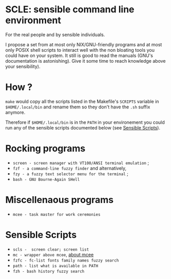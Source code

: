 # SCLE: sensible command line environment

For the real people and by sensible individuals.

I propose a set from at most only NIX/GNU-friendly programs and at most only
POSIX shell scripts to interact well with the non bloating tools you could have
on your system.   It still is good to read the manuals (GNU's documentation is
astonishing).  Give it some time to reach knowledge above your sensibility).

# How ?

`make` would copy all the scripts listed in the Makefile's `SCRIPTS` variable
in `$HOME/.local/bin` and rename them so they don't have the `.sh` suffix
anymore.

Therefore if `$HOME/.local/bin` is in the `PATH` in your environement
you could run any of the sensible scripts documented below
(see [Sensible Scripts](#Sensible_Scripts)).

# Rocking programs

- `screen - screen manager with VT100/ANSI terminal emulation` ;
- `fzf - a command-line fuzzy finder` and alternatively,
- `fzy - a fuzzy text selector menu for the terminal` ;
- `bash - GNU Bourne-Again SHell`

# Miscellenaous programs

- `mcee - task master for work ceremonies`

# Sensible Scripts

- `scls -  screen clear; screen list`
- `mc - wrapper above mcee`, [about mcee][1]
- `fzfc - fc-list fonts family names fuzzy search`
- `path - list what is available in PATH`
- `fzh - bash history fuzzy search`

[1]: https://github.com/malikbenkirane/mcee.git
